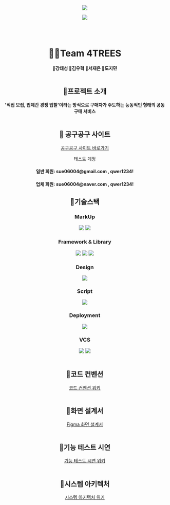 <p align='center'>
    <img src="https://capsule-render.vercel.app/api?type=waving&color=auto&height=300&section=header&text=공구%20플랫폼%20🛒0909🌽&fontSize=75&animation=fadeIn&fontAlignY=38&&descAlignY=51&descAlign=62"/>
</p>

<div align="center">
  <img src="https://github.com/beyond-sw-camp/be06-1st-4TREES-0909/assets/82444759/adebff05-9206-4b6a-8ae2-475590c542e7"  align="center"/>
</div>

<br></br>

<div align="center">


<h1> 🤼‍♂️Team 4TREES</h2>
<b>🧡강태성 💚김우혁 💛서재은 💜도지민 </b> <br/><br/>

## 📌프로젝트 소개
<b>'직접 모집, 업체간 경쟁 입찰'이라는 방식으로 구매자가 주도하는 능동적인 형태의 공동구매 서비스</b>
<br/><br/>

## 📌 공구공구 사이트
<a href="https://fourtrees.kro.kr">공구공구 사이트 바로가기</a><br>

테스트 계정 <br>
<h4> 일반 회원: sue06004@gmail.com , qwer1234!</h4>
<h4> 업체 회원: sue06004@naver.com , qwer1234!</h4>

## 📌기술스택
### MarkUp
<img src="https://img.shields.io/badge/HTML5-E34F26?style=flat&logo=Html5&logoColor=black"/> <img src="https://img.shields.io/badge/CSS3-1572b6?style=flat&logo=CSS3&logoColor=white"/>
### Framework & Library
<img src="https://img.shields.io/badge/Vue.js-4FC08D?style=flat&logo=Vue.js&logoColor=white"/>
<img src="https://img.shields.io/badge/Pinia-F7DF1E?style=flat-plastic&logo=pinia&logoColor=white"/></a>
<img src="https://img.shields.io/badge/VueRouter-CA4245?style=flat-plastic&logo=JPA&logoColor=white"/></a>


### Design
<img src="https://img.shields.io/badge/Figma-F24E1E?&style=flat&logo=Figma&logoColor=white"/>

### Script
<img src="https://img.shields.io/badge/JavaScript-F7DF1E?&style=flat&logo=JavaScript&logoColor=white"/>

### Deployment
<img src="https://img.shields.io/badge/S3-569A31?style=flat&logo=amazons3&logoColor=white"/>

### VCS
<img src="https://img.shields.io/badge/github-181717?style=flat&logo=github&logoColor=white">
<img src="https://img.shields.io/badge/git-F05032?style=flat&logo=git&logoColor=white">
<br/><br/>

## 📌코드 컨벤션
<a href="https://github.com/beyond-sw-camp/be06-3rd-4TREES-0909/wiki/%EC%BD%94%EB%93%9C-%EC%BB%A8%EB%B2%A4%EC%85%98">코드 컨벤션 위키</a>
<br/><br/>

## 📌화면 설계서
<a href="https://github.com/beyond-sw-camp/be06-3rd-4TREES-0909/wiki/%ED%99%94%EB%A9%B4-%EC%84%A4%EA%B3%84%EC%84%9C">Figma 화면 설계서</a> 
<br/><br/>

## 📌기능 테스트 시연
<a href="https://github.com/beyond-sw-camp/be06-2nd-4TREES-0909/wiki/%ED%95%B5%EC%8B%AC-%EA%B8%B0%EB%8A%A5-%EC%8B%9C%EC%97%B0">기능 테스트 시연 위키</a>
<br/><br/>


## 📌시스템 아키텍처
<div align="center">
<a href="https://github.com/beyond-sw-camp/be06-3rd-4TREES-0909/wiki/%EC%8B%9C%EC%8A%A4%ED%85%9C-%EC%95%84%ED%82%A4%ED%85%8D%EC%B2%98">시스템 아키텍처 위키</a>
</div>
<br/><br/>


<br/><br/>
